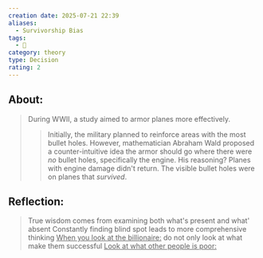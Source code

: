 ```yaml
---
creation date: 2025-07-21 22:39
aliases:
  - Survivorship Bias
tags:
  - 💬
category: theory
type: Decision
rating: 2
---
```

## About:
>During WWII, a study aimed to armor planes more effectively.
>	>Initially, the military planned to reinforce areas with the most bullet holes.
>	>However, mathematician Abraham Wald proposed a counter-intuitive idea
>	>the armor should go where there were _no_ bullet holes, specifically the engine.
>His reasoning?
>	>Planes with engine damage didn't return. 
>	>The visible bullet holes were on planes that _survived_.

## Reflection:
> True wisdom comes from examining both what's present and what' absent
> Constantly finding blind spot leads to more comprehensive thinking
> <u>When you look at the billionaire:</u>
> do not only look at what make them successful
> <u>Look at what other people is poor:</u>
> 